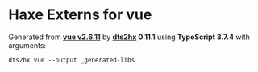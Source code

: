 # Haxe Externs for vue

Generated from **[vue v2.6.11](https://github.com/vuejs/vue#readme)** by **[dts2hx](https://github.com/haxiomic/dts2hx) 0.11.1** using **TypeScript 3.7.4** with arguments:

	dts2hx vue --output _generated-libs